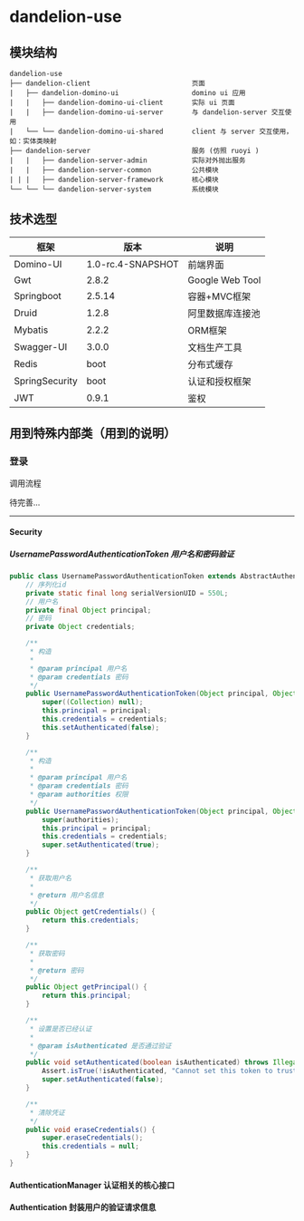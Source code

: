 # dandelion-use

## 模块结构

```
dandelion-use
├── dandelion-client                         页面
|   ├── dandelion-domino-ui                  domino ui 应用
|   |   ├── dandelion-domino-ui-client       实际 ui 页面
|   |   ├── dandelion-domino-ui-server       与 dandelion-server 交互使用
|   └── └── dandelion-domino-ui-shared       client 与 server 交互使用，如：实体类映射
├── dandelion-server                         服务 (仿照 ruoyi )
|   |   ├── dandelion-server-admin           实际对外抛出服务
|   |   ├── dandelion-server-common          公共模块
| | |   ├── dandelion-server-framework       核心模块
└── └── └── dandelion-server-system          系统模块
```

## 技术选型

| 框架             | 版本                | 说明               | 
|----------------|-------------------|------------------|
| Domino-UI      | 1.0-rc.4-SNAPSHOT | 前端界面             |
| Gwt            | 2.8.2             | Google Web Tool  |
| Springboot     | 2.5.14            | 容器+MVC框架         |
| Druid          | 1.2.8             | 阿里数据库连接池         |
| Mybatis        | 2.2.2             | ORM框架            |
| Swagger-UI     | 3.0.0             | 文档生产工具           |
| Redis          | boot              | 分布式缓存            |
| SpringSecurity | boot              | 认证和授权框架          |
| JWT            | 0.9.1             | 鉴权               |

## 用到特殊内部类（用到的说明）

### 登录

调用流程  

待完善...


---


#### Security

##### UsernamePasswordAuthenticationToken 用户名和密码验证

```java
public class UsernamePasswordAuthenticationToken extends AbstractAuthenticationToken {
    // 序列化id
    private static final long serialVersionUID = 550L;
    // 用户名
    private final Object principal;
    // 密码
    private Object credentials;

    /**
     * 构造
     *
     * @param principal 用户名
     * @param credentials 密码
     */
    public UsernamePasswordAuthenticationToken(Object principal, Object credentials) {
        super((Collection) null);
        this.principal = principal;
        this.credentials = credentials;
        this.setAuthenticated(false);
    }

    /**
     * 构造
     *
     * @param principal 用户名
     * @param credentials 密码
     * @param authorities 权限
     */
    public UsernamePasswordAuthenticationToken(Object principal, Object credentials, Collection<? extends GrantedAuthority> authorities) {
        super(authorities);
        this.principal = principal;
        this.credentials = credentials;
        super.setAuthenticated(true);
    }

    /**
     * 获取用户名
     *
     * @return 用户名信息
     */
    public Object getCredentials() {
        return this.credentials;
    }

    /**
     * 获取密码
     *
     * @return 密码
     */
    public Object getPrincipal() {
        return this.principal;
    }

    /**
     * 设置是否已经认证
     *
     * @param isAuthenticated 是否通过验证
     */
    public void setAuthenticated(boolean isAuthenticated) throws IllegalArgumentException {
        Assert.isTrue(!isAuthenticated, "Cannot set this token to trusted - use constructor which takes a GrantedAuthority list instead");
        super.setAuthenticated(false);
    }

    /**
     * 清除凭证
     */
    public void eraseCredentials() {
        super.eraseCredentials();
        this.credentials = null;
    }
}
```

#### AuthenticationManager 认证相关的核心接口

#### Authentication 封装用户的验证请求信息

```java

```
